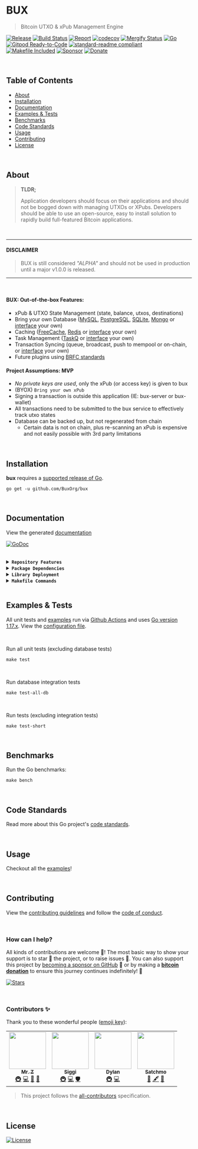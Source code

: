 # BUX
> Bitcoin UTXO & xPub Management Engine

[![Release](https://img.shields.io/github/release-pre/BuxOrg/bux.svg?logo=github&style=flat&v=2)](https://github.com/BuxOrg/bux/releases)
[![Build Status](https://img.shields.io/github/workflow/status/BuxOrg/bux/run-go-tests?logo=github&v=2)](https://github.com/BuxOrg/bux/actions)
[![Report](https://goreportcard.com/badge/github.com/BuxOrg/bux?style=flat&v=2)](https://goreportcard.com/report/github.com/BuxOrg/bux)
[![codecov](https://codecov.io/gh/BuxOrg/bux/branch/master/graph/badge.svg?v=2)](https://codecov.io/gh/BuxOrg/bux)
[![Mergify Status](https://img.shields.io/endpoint.svg?url=https://api.mergify.com/v1/badges/BuxOrg/bux&style=flat&v=2)](https://mergify.com)
[![Go](https://img.shields.io/github/go-mod/go-version/BuxOrg/bux?v=2)](https://golang.org/)
<br>
[![Gitpod Ready-to-Code](https://img.shields.io/badge/Gitpod-ready--to--code-blue?logo=gitpod&v=2)](https://gitpod.io/#https://github.com/BuxOrg/bux)
[![standard-readme compliant](https://img.shields.io/badge/readme%20style-standard-brightgreen.svg?style=flat&v=2)](https://github.com/RichardLitt/standard-readme)
[![Makefile Included](https://img.shields.io/badge/Makefile-Supported%20-brightgreen?=flat&logo=probot&v=2)](Makefile)
[![Sponsor](https://img.shields.io/badge/sponsor-mrz1836-181717.svg?logo=github&style=flat&v=2)](https://github.com/sponsors/mrz1836)
[![Donate](https://img.shields.io/badge/donate-bitcoin-ff9900.svg?logo=bitcoin&style=flat&v=2)](https://gobitcoinsv.com/#sponsor?utm_source=github&utm_medium=sponsor-link&utm_campaign=bux&utm_term=bux&utm_content=bux)

<br/>

## Table of Contents
- [About](#about)
- [Installation](#installation)
- [Documentation](#documentation)
- [Examples & Tests](#examples--tests)
- [Benchmarks](#benchmarks)
- [Code Standards](#code-standards)
- [Usage](#usage)
- [Contributing](#contributing)
- [License](#license)

<br/>

## About

> **TLDR;**
>
>Application developers should focus on their applications and should not be bogged down with managing UTXOs or XPubs. Developers should be able to use an open-source, easy to install solution to rapidly build full-featured Bitcoin applications.

<br/>

----
#### DISCLAIMER
> BUX is still considered _"ALPHA"_ and should not be used in production until a major v1.0.0 is released.
----
<br/>

#### BUX: Out-of-the-box Features:
- xPub & UTXO State Management (state, balance, utxos, destinations)
- Bring your own Database ([MySQL](https://www.mysql.com/), [PostgreSQL](https://www.postgresql.org/), [SQLite](https://www.sqlite.org), [Mongo](https://www.mongodb.com/) or [interface](datastore/interface.go) your own)
- Caching ([FreeCache](https://github.com/github.com/coocood/freecache), [Redis](https://redis.io/) or [interface](cachestore/interface.go) your own)
- Task Management ([TaskQ](https://github.com/vmihailenco/taskq) or [interface](taskmanager/interface.go) your own)
- Transaction Syncing (queue, broadcast, push to mempool or on-chain, or [interface](chainstate/interface.go) your own)
- Future plugins using [BRFC standards](http://bsvalias.org/01-brfc-specifications.html)

#### **Project Assumptions: MVP**
- _No private keys are used_, only the xPub (or access key) is given to bux
- (BYOX) `Bring your own xPub`
- Signing a transaction is outside this application (IE: bux-server or bux-wallet)
- All transactions need to be submitted to the bux service to effectively track utxo states
- Database can be backed up, but not regenerated from chain
  - Certain data is not on chain, plus re-scanning an xPub is expensive and not easily possible with 3rd party limitations


<br/>

## Installation

**bux** requires a [supported release of Go](https://golang.org/doc/devel/release.html#policy).
```shell script
go get -u github.com/BuxOrg/bux
```

<br/>

## Documentation
View the generated [documentation](https://pkg.go.dev/github.com/BuxOrg/bux)

[![GoDoc](https://godoc.org/github.com/BuxOrg/bux?status.svg&style=flat&v=2)](https://pkg.go.dev/github.com/BuxOrg/bux)

<br/>

<details>
<summary><strong><code>Repository Features</code></strong></summary>
<br/>

This repository was created using [MrZ's `go-template`](https://github.com/mrz1836/go-template#about)

#### Built-in Features
- Continuous integration via [GitHub Actions](https://github.com/features/actions)
- Build automation via [Make](https://www.gnu.org/software/make)
- Dependency management using [Go Modules](https://github.com/golang/go/wiki/Modules)
- Code formatting using [gofumpt](https://github.com/mvdan/gofumpt) and linting with [golangci-lint](https://github.com/golangci/golangci-lint) and [yamllint](https://yamllint.readthedocs.io/en/stable/index.html)
- Unit testing with [testify](https://github.com/stretchr/testify), [race detector](https://blog.golang.org/race-detector), code coverage [HTML report](https://blog.golang.org/cover) and [Codecov report](https://codecov.io/)
- Releasing using [GoReleaser](https://github.com/goreleaser/goreleaser) on [new Tag](https://git-scm.com/book/en/v2/Git-Basics-Tagging)
- Dependency scanning and updating thanks to [Dependabot](https://dependabot.com) and [Nancy](https://github.com/sonatype-nexus-community/nancy)
- Security code analysis using [CodeQL Action](https://docs.github.com/en/github/finding-security-vulnerabilities-and-errors-in-your-code/about-code-scanning)
- Automatic syndication to [pkg.go.dev](https://pkg.go.dev/) on every release
- Generic templates for [Issues and Pull Requests](https://docs.github.com/en/communities/using-templates-to-encourage-useful-issues-and-pull-requests/configuring-issue-templates-for-your-repository) in Github
- All standard Github files such as `LICENSE`, `CONTRIBUTING.md`, `CODE_OF_CONDUCT.md`, and `SECURITY.md`
- Code [ownership configuration](.github/CODEOWNERS) for Github
- All your ignore files for [vs-code](.editorconfig), [docker](.dockerignore) and [git](.gitignore)
- Automatic sync for [labels](.github/labels.yml) into Github using a pre-defined [configuration](.github/labels.yml)
- Built-in powerful merging rules using [Mergify](https://mergify.io/)
- Welcome [new contributors](.github/mergify.yml) on their first Pull-Request
- Follows the [standard-readme](https://github.com/RichardLitt/standard-readme/blob/master/spec.md) specification
- [Visual Studio Code](https://code.visualstudio.com) configuration with [Go](https://code.visualstudio.com/docs/languages/go)
- (Optional) [Slack](https://slack.com), [Discord](https://discord.com) or [Twitter](https://twitter.com) announcements on new Github Releases
- (Optional) Easily add [contributors](https://allcontributors.org/docs/en/bot/installation) in any Issue or Pull-Request

</details>

<details>
<summary><strong><code>Package Dependencies</code></strong></summary>
<br/>

- [bitcoinschema/go-bitcoin](https://github.com/bitcoinschema/go-bitcoin)
- [bitcoinschema/go-map](https://github.com/bitcoinschema/go-map)
- [coocood/freecache](https://github.com/coocood/freecache)
- [gorm.io/gorm](https://gorm.io/gorm)
- [libsv/go-bk](https://github.com/libsv/go-bk)
- [libsv/go-bt](https://github.com/libsv/go-bt)
- [mrz1836/go-cache](https://github.com/mrz1836/go-cache)
- [mrz1836/go-logger](https://github.com/mrz1836/go-logger)
- [mrz1836/go-mattercloud](https://github.com/mrz1836/go-mattercloud)
- [mrz1836/go-nownodes](https://github.com/mrz1836/go-nownodes)
- [mrz1836/go-whatsonchain](https://github.com/mrz1836/go-whatsonchain)
- [newrelic/go-agent](https://github.com/newrelic/go-agent)
- [robfig/cron](https://github.com/robfig/cron)
- [stretchr/testify](https://github.com/stretchr/testify)
- [tonicpow/go-minercraft](https://github.com/tonicpow/go-minercraft)
- [tonicpow/go-paymail](https://github.com/tonicpow/go-paymail)
- [vmihailenco/taskq](https://github.com/vmihailenco/taskq)
</details>

<details>
<summary><strong><code>Library Deployment</code></strong></summary>
<br/>

Releases are automatically created when you create a new [git tag](https://git-scm.com/book/en/v2/Git-Basics-Tagging)!

If you want to manually make releases, please install GoReleaser:

[goreleaser](https://github.com/goreleaser/goreleaser) for easy binary or library deployment to Github and can be installed:
- **using make:** `make install-releaser`
- **using brew:** `brew install goreleaser`

The [.goreleaser.yml](.goreleaser.yml) file is used to configure [goreleaser](https://github.com/goreleaser/goreleaser).

<br/>

### Automatic Releases on Tag Creation (recommended)
Automatic releases via [Github Actions](.github/workflows/release.yml) from creating a new tag:
```shell
make tag version=1.2.3
```

<br/>

### Manual Releases (optional)
Use `make release-snap` to create a snapshot version of the release, and finally `make release` to ship to production (manually).

<br/>

</details>

<details>
<summary><strong><code>Makefile Commands</code></strong></summary>
<br/>

View all `makefile` commands
```shell script
make help
```

List of all current commands:
```text
all                           Runs multiple commands
clean                         Remove previous builds and any cached data
clean-mods                    Remove all the Go mod cache
coverage                      Shows the test coverage
diff                          Show the git diff
generate                      Runs the go generate command in the base of the repo
godocs                        Sync the latest tag with GoDocs
help                          Show this help message
install                       Install the application
install-all-contributors      Installs all contributors locally
install-go                    Install the application (Using Native Go)
install-releaser              Install the GoReleaser application
lint                          Run the golangci-lint application (install if not found)
release                       Full production release (creates release in Github)
release                       Runs common.release then runs godocs
release-snap                  Test the full release (build binaries)
release-test                  Full production test release (everything except deploy)
replace-version               Replaces the version in HTML/JS (pre-deploy)
tag                           Generate a new tag and push (tag version=0.0.0)
tag-remove                    Remove a tag if found (tag-remove version=0.0.0)
tag-update                    Update an existing tag to current commit (tag-update version=0.0.0)
test                          Runs lint and ALL tests
test-all-db                   Runs all tests including embedded database tests
test-all-db-ci                Runs all tests including embedded database tests (CI)
test-ci                       Runs all tests via CI (exports coverage)
test-ci-no-race               Runs all tests via CI (no race) (exports coverage)
test-ci-short                 Runs unit tests via CI (exports coverage)
test-no-lint                  Runs just tests
test-short                    Runs vet, lint and tests (excludes integration tests)
test-unit                     Runs tests and outputs coverage
uninstall                     Uninstall the application (and remove files)
update-contributors           Regenerates the contributors html/list
update-linter                 Update the golangci-lint package (macOS only)
vet                           Run the Go vet application
```
</details>

<br/>

## Examples & Tests
All unit tests and [examples](examples) run via [Github Actions](https://github.com/BuxOrg/bux/actions) and
uses [Go version 1.17.x](https://golang.org/doc/go1.17). View the [configuration file](.github/workflows/run-tests.yml).

<br/>

Run all unit tests (excluding database tests)
```shell script
make test
```

<br/>

Run database integration tests
```shell script
make test-all-db
```

<br/>

Run tests (excluding integration tests)
```shell script
make test-short
```

<br/>

## Benchmarks
Run the Go benchmarks:
```shell script
make bench
```

<br/>

## Code Standards
Read more about this Go project's [code standards](.github/CODE_STANDARDS.md).

<br/>

## Usage
Checkout all the [examples](examples)!

<br/>

## Contributing
View the [contributing guidelines](.github/CONTRIBUTING.md) and follow the [code of conduct](.github/CODE_OF_CONDUCT.md).

<br/>

### How can I help?
All kinds of contributions are welcome :raised_hands:!
The most basic way to show your support is to star :star2: the project, or to raise issues :speech_balloon:.
You can also support this project by [becoming a sponsor on GitHub](https://github.com/sponsors/mrz1836) :clap:
or by making a [**bitcoin donation**](https://gobitcoinsv.com/#sponsor?utm_source=github&utm_medium=sponsor-link&utm_campaign=bux&utm_term=bux&utm_content=bux) to ensure this journey continues indefinitely! :rocket:

[![Stars](https://img.shields.io/github/stars/BuxOrg/bux?label=Please%20like%20us&style=social&v=2)](https://github.com/BuxOrg/bux/stargazers)

<br/>

### Contributors ✨
Thank you to these wonderful people ([emoji key](https://allcontributors.org/docs/en/emoji-key)):

<!-- ALL-CONTRIBUTORS-LIST:START - Do not remove or modify this section -->
<!-- prettier-ignore-start -->
<!-- markdownlint-disable -->
<table>
  <tr>
    <td align="center"><a href="https://mrz1818.com"><img src="https://avatars.githubusercontent.com/u/3743002?v=4?s=100" width="100px;" alt=""/><br /><sub><b>Mr. Z</b></sub></a><br /><a href="#infra-mrz1836" title="Infrastructure (Hosting, Build-Tools, etc)">🚇</a> <a href="https://github.com/BuxOrg/bux/commits?author=mrz1836" title="Code">💻</a> <a href="#maintenance-mrz1836" title="Maintenance">🚧</a> <a href="#business-mrz1836" title="Business development">💼</a></td>
    <td align="center"><a href="https://github.com/icellan"><img src="https://avatars.githubusercontent.com/u/4411176?v=4?s=100" width="100px;" alt=""/><br /><sub><b>Siggi</b></sub></a><br /><a href="#infra-icellan" title="Infrastructure (Hosting, Build-Tools, etc)">🚇</a> <a href="https://github.com/BuxOrg/bux/commits?author=icellan" title="Code">💻</a> <a href="#security-icellan" title="Security">🛡️</a></td>
    <td align="center"><a href="https://github.com/galt-tr"><img src="https://avatars.githubusercontent.com/u/64976002?v=4?s=100" width="100px;" alt=""/><br /><sub><b>Dylan</b></sub></a><br /><a href="#infra-galt-tr" title="Infrastructure (Hosting, Build-Tools, etc)">🚇</a> <a href="https://github.com/BuxOrg/bux/commits?author=galt-tr" title="Code">💻</a></td>
    <td align="center"><a href="https://github.com/rohenaz"><img src="https://avatars.githubusercontent.com/u/456719?v=4?s=100" width="100px;" alt=""/><br /><sub><b>Satchmo</b></sub></a><br /><a href="#blog-rohenaz" title="Blogposts">📝</a> <a href="#content-rohenaz" title="Content">🖋</a> <a href="#design-rohenaz" title="Design">🎨</a></td>
  </tr>
</table>

<!-- markdownlint-restore -->
<!-- prettier-ignore-end -->

<!-- ALL-CONTRIBUTORS-LIST:END -->

> This project follows the [all-contributors](https://github.com/all-contributors/all-contributors) specification.

<br/>

## License

[![License](https://img.shields.io/github/license/BuxOrg/bux.svg?style=flat&v=2)](LICENSE)

